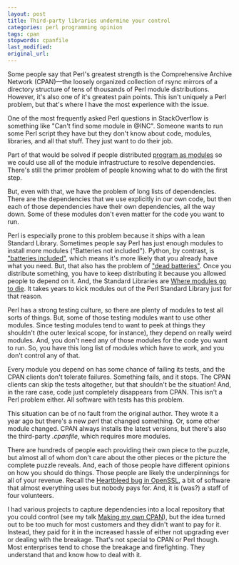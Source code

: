 ```yaml
---
layout: post
title: Third-party libraries undermine your control
categories: perl programming opinion
tags: cpan
stopwords: cpanfile
last_modified:
original_url:
---
```


Some people say that Perl's greatest strength is the Comprehensive Archive Network (CPAN)—the loosely organized collection of rsync mirrors of a directory structure of tens of thousands of Perl module distributions. However, it's also one of it's greatest pain points. This isn't uniquely a Perl problem, but that's where I have the most experience with the issue.

<!--more-->

One of the most frequently asked Perl questions in StackOverflow is something like "Can't find some module in @INC". Someone wants to run some Perl script they have but they don't know about code, modules, libraries, and all that stuff. They just want to do their job.

Part of that would be solved if people distributed [program as modules](https://www.drdobbs.com/scripts-as-modules/184416165) so we could use all of the module infrastructure to resolve dependencies. There's still the primer problem of people knowing what to do with the first step.

But, even with that, we have the problem of long lists of dependencies. There are the dependencies that we use explicitly in our own code, but then each of those dependencies have their own dependencies, all the way down. Some of these modules don't even matter for the code you want to run.

Perl is especially prone to this problem because it ships with a lean Standard Library. Sometimes people say Perl has just enough modules to install more modules ("Batteries not included"). Python, by contrast, is ["batteries included"](https://www.python.org/dev/peps/pep-0206/), which means it's more likely that you already have what you need. But, that also has the problem of ["dead batteries"](http://radar.oreilly.com/2013/10/dead-batteries-included.html). Once you distribute something, you have to keep distributing it because you allowed people to depend on it. And, the Standard Libraries are [Where modules go to die](http://www.leancrew.com/all-this/2012/04/where-modules-go-to-die/). It takes years to kick modules out of the Perl Standard Library just for that reason.

Perl has a strong testing culture, so there are plenty of modules to test all sorts of things. But, some of those testing modules want to use other modules. Since testing modules tend to want to peek at things they shouldn't (the outer lexical scope, for instance), they depend on really weird modules. And, you don't need any of those modules for the code you want to run. So, you have this long list of modules which have to work, and you don't control any of that.

Every module you depend on has some chance of failing its tests, and the CPAN clients don't tolerate failures. Something fails, and it stops. The CPAN clients can skip the tests altogether, but that shouldn't be the situation! And, in the rare case, code just completely disappears from CPAN. This isn't a Perl problem either. All software with tests has this problem.

This situation can be of no fault from the original author. They wrote it a year ago but there's a new *perl* that changed something. Or, some other module changed. CPAN always installs the latest versions, but there's also the third-party _.cpanfile_, which requires more modules.

There are hundreds of people each providing their own piece to the puzzle, but almost all of whom don't care about the other pieces or the picture the complete puzzle reveals. And, each of those people have different opinions on how you should do things. Those people are likely the underpinnings for all of your revenue. Recall the [Heartbleed bug in OpenSSL](https://heartbleed.com), a bit of software that almost everything uses but nobody pays for. And, it is (was?) a staff of four volunteers.

I had various projects to capture dependencies into a local repository that you could control (see my talk [Making my own CPAN](https://www.slideshare.net/brian_d_foy/mycpan-lapm-september-2007)), but the idea turned out to be too much for most customers and they didn't want to pay for it. Instead, they paid for it in the increased hassle of either not upgrading ever or dealing with the breakage. That's not special to CPAN or Perl though. Most enterprises tend to chose the breakage and firefighting. They understand that and know how to deal with it.

